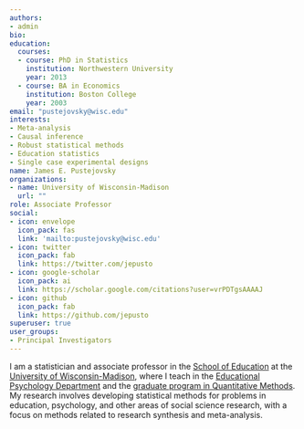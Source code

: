 ```yaml
---
authors:
- admin
bio: 
education:
  courses:
  - course: PhD in Statistics
    institution: Northwestern University
    year: 2013
  - course: BA in Economics
    institution: Boston College
    year: 2003
email: "pustejovsky@wisc.edu"
interests:
- Meta-analysis
- Causal inference
- Robust statistical methods
- Education statistics
- Single case experimental designs
name: James E. Pustejovsky
organizations:
- name: University of Wisconsin-Madison
  url: ""
role: Associate Professor
social:
- icon: envelope
  icon_pack: fas
  link: 'mailto:pustejovsky@wisc.edu'
- icon: twitter
  icon_pack: fab
  link: https://twitter.com/jepusto
- icon: google-scholar
  icon_pack: ai
  link: https://scholar.google.com/citations?user=vrPDTgsAAAAJ
- icon: github
  icon_pack: fab
  link: https://github.com/jepusto
superuser: true
user_groups:
- Principal Investigators
---
```


I am a statistician and associate professor in the [School of Education](https://education.wisc.edu/) at the [University of Wisconsin-Madison](https://www.wisc.edu/), where I teach in the [Educational Psychology Department](https://edpsych.education.wisc.edu/) and the [graduate program in Quantitative Methods](https://edpsych.education.wisc.edu/academics/quantitative-methods/). My research involves developing statistical methods for problems in education, psychology, and other areas of social science research, with a focus on methods related to research synthesis and meta-analysis. 


